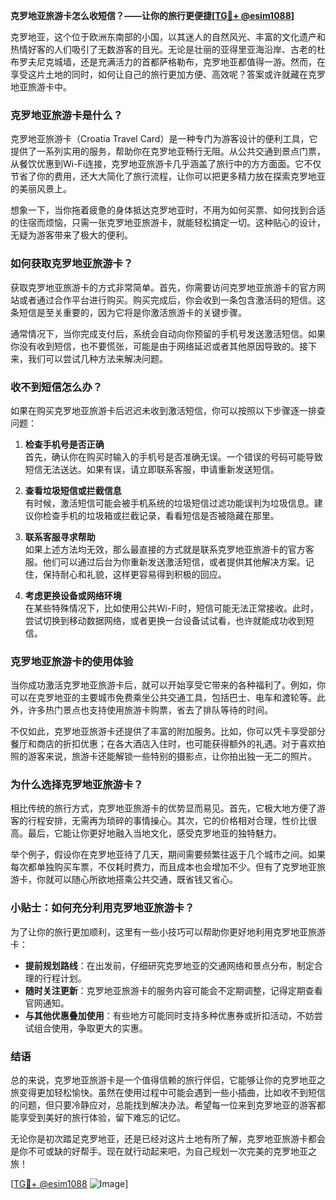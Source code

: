 **克罗地亚旅游卡怎么收短信？——让你的旅行更便捷[[TG💪+ @esim1088](https://t.me/s/esim1088)]**

克罗地亚，这个位于欧洲东南部的小国，以其迷人的自然风光、丰富的文化遗产和热情好客的人们吸引了无数游客的目光。无论是壮丽的亚得里亚海沿岸、古老的杜布罗夫尼克城墙，还是充满活力的首都萨格勒布，克罗地亚都值得一游。然而，在享受这片土地的同时，如何让自己的旅行更加方便、高效呢？答案或许就藏在克罗地亚旅游卡中。

### 克罗地亚旅游卡是什么？

克罗地亚旅游卡（Croatia Travel Card）是一种专门为游客设计的便利工具，它提供了一系列实用的服务，帮助你在克罗地亚畅行无阻。从公共交通到景点门票，从餐饮优惠到Wi-Fi连接，克罗地亚旅游卡几乎涵盖了旅行中的方方面面。它不仅节省了你的费用，还大大简化了旅行流程，让你可以把更多精力放在探索克罗地亚的美丽风景上。

想象一下，当你拖着疲惫的身体抵达克罗地亚时，不用为如何买票、如何找到合适的住宿而烦恼，只需一张克罗地亚旅游卡，就能轻松搞定一切。这种贴心的设计，无疑为游客带来了极大的便利。

### 如何获取克罗地亚旅游卡？

获取克罗地亚旅游卡的方式非常简单。首先，你需要访问克罗地亚旅游卡的官方网站或者通过合作平台进行购买。购买完成后，你会收到一条包含激活码的短信。这条短信是至关重要的，因为它将是你激活旅游卡的关键步骤。

通常情况下，当你完成支付后，系统会自动向你预留的手机号发送激活短信。如果你没有收到短信，也不要慌张，可能是由于网络延迟或者其他原因导致的。接下来，我们可以尝试几种方法来解决问题。

### 收不到短信怎么办？

如果在购买克罗地亚旅游卡后迟迟未收到激活短信，你可以按照以下步骤逐一排查问题：

1. **检查手机号是否正确**  
   首先，确认你在购买时输入的手机号是否准确无误。一个错误的号码可能导致短信无法送达。如果有误，请立即联系客服，申请重新发送短信。

2. **查看垃圾短信或拦截信息**  
   有时候，激活短信可能会被手机系统的垃圾短信过滤功能误判为垃圾信息。建议你检查手机的垃圾箱或拦截记录，看看短信是否被隐藏在那里。

3. **联系客服寻求帮助**  
   如果上述方法均无效，那么最直接的方式就是联系克罗地亚旅游卡的官方客服。他们可以通过后台为你重新发送激活短信，或者提供其他解决方案。记住，保持耐心和礼貌，这样更容易得到积极的回应。

4. **考虑更换设备或网络环境**  
   在某些特殊情况下，比如使用公共Wi-Fi时，短信可能无法正常接收。此时，尝试切换到移动数据网络，或者更换一台设备试试看，也许就能成功收到短信。

### 克罗地亚旅游卡的使用体验

当你成功激活克罗地亚旅游卡后，就可以开始享受它带来的各种福利了。例如，你可以在克罗地亚的主要城市免费乘坐公共交通工具，包括巴士、电车和渡轮等。此外，许多热门景点也支持使用旅游卡购票，省去了排队等待的时间。

不仅如此，克罗地亚旅游卡还提供了丰富的附加服务。比如，你可以凭卡享受部分餐厅和商店的折扣优惠；在各大酒店入住时，也可能获得额外的礼遇。对于喜欢拍照的游客来说，旅游卡还能解锁一些特别的摄影点，让你拍出独一无二的照片。

### 为什么选择克罗地亚旅游卡？

相比传统的旅行方式，克罗地亚旅游卡的优势显而易见。首先，它极大地方便了游客的行程安排，无需再为琐碎的事情操心。其次，它的价格相对合理，性价比很高。最后，它能让你更好地融入当地文化，感受克罗地亚的独特魅力。

举个例子，假设你在克罗地亚待了几天，期间需要频繁往返于几个城市之间。如果每次都单独购买车票，不仅耗时费力，而且成本也会增加不少。但有了克罗地亚旅游卡，你就可以随心所欲地搭乘公共交通，既省钱又省心。

### 小贴士：如何充分利用克罗地亚旅游卡？

为了让你的旅行更加顺利，这里有一些小技巧可以帮助你更好地利用克罗地亚旅游卡：

- **提前规划路线**：在出发前，仔细研究克罗地亚的交通网络和景点分布，制定合理的行程计划。
- **随时关注更新**：克罗地亚旅游卡的服务内容可能会不定期调整，记得定期查看官网通知。
- **与其他优惠叠加使用**：有些地方可能同时支持多种优惠券或折扣活动，不妨尝试组合使用，争取更大的实惠。

### 结语

总的来说，克罗地亚旅游卡是一个值得信赖的旅行伴侣，它能够让你的克罗地亚之旅变得更加轻松愉快。虽然在使用过程中可能会遇到一些小插曲，比如收不到短信的问题，但只要冷静应对，总能找到解决办法。希望每一位来到克罗地亚的游客都能享受到美好的旅行体验，留下难忘的记忆。

无论你是初次踏足克罗地亚，还是已经对这片土地有所了解，克罗地亚旅游卡都会是你不可或缺的好帮手。现在就行动起来吧，为自己规划一次完美的克罗地亚之旅！

[[TG💪+ @esim1088](https://t.me/s/esim1088) ![Image](https://i.postimg.cc/4NQfJmqS/Snipaste-2025-05-13-00-14-12.png)]